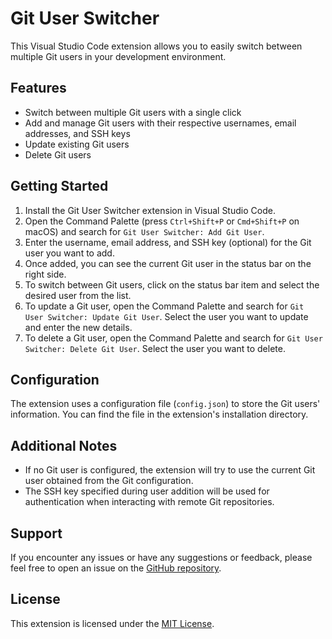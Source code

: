 # Git User Switcher

This Visual Studio Code extension allows you to easily switch between multiple Git users in your development environment.

## Features

- Switch between multiple Git users with a single click
- Add and manage Git users with their respective usernames, email addresses, and SSH keys
- Update existing Git users
- Delete Git users

## Getting Started

1. Install the Git User Switcher extension in Visual Studio Code.
2. Open the Command Palette (press `Ctrl+Shift+P` or `Cmd+Shift+P` on macOS) and search for `Git User Switcher: Add Git User`.
3. Enter the username, email address, and SSH key (optional) for the Git user you want to add.
4. Once added, you can see the current Git user in the status bar on the right side.
5. To switch between Git users, click on the status bar item and select the desired user from the list.
6. To update a Git user, open the Command Palette and search for `Git User Switcher: Update Git User`. Select the user you want to update and enter the new details.
7. To delete a Git user, open the Command Palette and search for `Git User Switcher: Delete Git User`. Select the user you want to delete.

## Configuration

The extension uses a configuration file (`config.json`) to store the Git users' information. You can find the file in the extension's installation directory.

## Additional Notes

- If no Git user is configured, the extension will try to use the current Git user obtained from the Git configuration.
- The SSH key specified during user addition will be used for authentication when interacting with remote Git repositories.

## Support

If you encounter any issues or have any suggestions or feedback, please feel free to open an issue on the [GitHub repository](https://github.com/your-username/git-user-switcher).

## License

This extension is licensed under the [MIT License](https://opensource.org/licenses/MIT).
